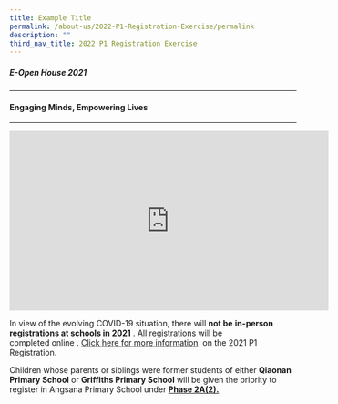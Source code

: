 ```yaml
---
title: Example Title
permalink: /about-us/2022-P1-Registration-Exercise/permalink
description: ""
third_nav_title: 2022 P1 Registration Exercise
---
```

##### **E-Open House 2021**
---------------------

#### **Engaging Minds, Empowering Lives**
------------------------------------

<iframe width="560" height="315" src="https://www.youtube.com/embed/Z9u8mN8Oq0w" title="YouTube video player" frameborder="0" allow="accelerometer; autoplay; clipboard-write; encrypted-media; gyroscope; picture-in-picture" allowfullscreen></iframe>

In view of the evolving COVID-19 situation, there will **not be** **in-person registrations at schools in 2021** . All registrations will be completed online . [Click here for more information](https://www.moe.gov.sg/primary/p1-registration)  on the 2021 P1 Registration.   

Children whose parents or siblings were former students of either **Qiaonan Primary School** or **Griffiths Primary School** will be given the priority to register in Angsana Primary School under **[Phase 2A(2).](https://www.moe.gov.sg/admissions/primary-one-registration/phases#P2A1)**